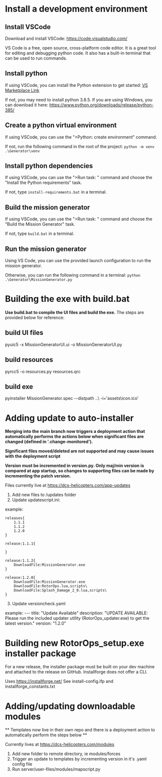 # Install a development environment

## Install VSCode

Download and install VSCode: https://code.visualstudio.com/

VS Code is a free, open source, cross-platform code editor.  It is a great tool for editing and debugging python code.  It also has a built-in terminal that can be used to run commands.
## Install python 

If using VSCode, you can install the Python extension to get started: [VS Marketplace Link](https://marketplace.visualstudio.com/items?itemName=ms-python.python)

If not, you may need to install python 3.8.5.  If you are using Windows, you can download it here: https://www.python.org/downloads/release/python-385/

## Create a python virtual environment

If using VSCode, you can use the ">Python: create environment" command.

If not, run the following command in the root of the project: `python -m venv .\Generator\venv`

## Install python dependencies

If using VSCode, you can use the ">Run task: " command and choose the "Install the Python requirements" task.

If not, type `install-requirements.bat` in a terminal.

## Build the mission generator

If using VSCode, you can use the ">Run task: " command and choose the "Build the Mission Generator" task.

If not, type `build.bat` in a terminal.

## Run the mission generator

Using VS Code, you can use the provided launch configuration to run the mission generator.  

Otherwise, you can run the following command in a terminal: `python .\Generator\MissionGenerator.py`	

# Building the exe with build.bat

**Use build.bat to compile the UI files and build the exe.**
The steps are provided below for reference:

## build UI files
pyuic5 -x MissionGeneratorUI.ui -o MissionGeneratorUI.py  

## build resources 
pyrcc5 -o resources.py resources.qrc

## build exe
pyinstaller MissionGenerator.spec --distpath ..\ -i='assets\icon.ico' 


# Adding update to auto-installer

**Merging into the main branch now triggers a deployment action that automatically performs the actions below when significant files are changed (defined in '.change-monitored').**

**Significant files moved/deleted are not supported and may cause issues with the deployment script**

**Version must be incremented in version.py.  Only maj/min version is compared at app startup, so changes to supporting files can be made by incrementing the patch version.**


Files currently live at https://dcs-helicopters.com/app-updates

1) Add new files to /updates folder
2) Update updatescript.ini:

example:

    releases{
        1.1.1
        1.1.2
        1.2.0
    }

    release:1.1.1{
        
    }

    release:1.1.2{
        DownloadFile:MissionGenerator.exe
    }

    release:1.2.0{
        DownloadFile:MissionGenerator.exe
        DownloadFile:RotorOps.lua,scripts\
        DownloadFile:Splash_Damage_2_0.lua,scripts\
    }

3) Update versioncheck.yaml

example:
    --- 
    title: "Update Available"
    description: "UPDATE AVAILABLE:  Please run the included updater utility (RotorOps_updater.exe) to get the latest version."
    version: "1.2.0"

# Building new RotorOps_setup.exe installer package

For a new release, the installer package must be built on your dev machine and attached to the release on GitHub.  Installforge does not offer a CLI.

Uses https://installforge.net/
See install-config.ifp and installforge_constants.txt

# Adding/updating downloadable modules

** Templates now live in their own repo and there is a deployment action to automatically perform the steps below **

Currently lives at https://dcs-helicopters.com/modules
1) Add new folder to remote directory, ie modules/forces
2) Trigger an update to templates by incrementing version in it's .yaml config file
3) Run server/user-files/modules/mapscript.py



